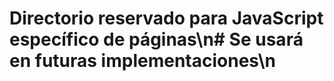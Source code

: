 # Directorio reservado para JavaScript específico de páginas\n# Se usará en futuras implementaciones\n